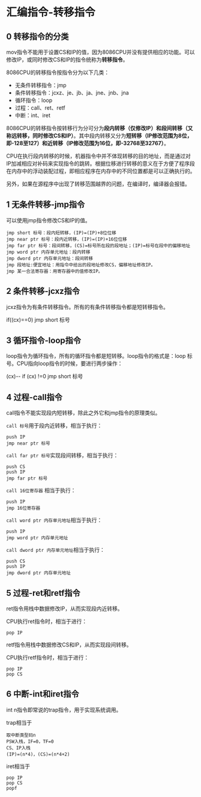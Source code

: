 ﻿# 汇编指令-转移指令

## 0 转移指令的分类 ##

mov指令不能用于设置CS和IP的值，因为8086CPU并没有提供相应的功能。可以修改IP，或同时修改CS和IP的指令统称为**转移指令**。

8086CPU的转移指令按指令分为以下几类：

* 无条件转移指令：jmp
* 条件转移指令：jcxz、je、jb、ja、jne、jnb、jna
* 循环指令：loop
* 过程：call、ret、retf
* 中断：int、iret

8086CPU的转移指令按转移行为分可分为**段内转移（仅修改IP）**和**段间转移（又称远转移，同时修改CS和IP）**。其中段内转移又分为**短转移（IP修改范围为8位，即-128至127）**和**近转移（IP修改范围为16位，即-32768至32767）**。

CPU在执行段内转移的时候，机器指令中并不体现转移的目的地址，而是通过对IP加减相应对补码来实现指令的跳转。根据位移进行转移的意义在于方便了程序段在内存中的浮动装配过程，即相应程序在内存中的不同位置都是可以正确执行的。

另外，如果在源程序中出现了转移范围越界的问题，在编译时，编译器会报错。

## 1 无条件转移-jmp指令 ##

可以使用jmp指令修改CS和IP的值。

```
jmp short 标号：段内短转移，(IP)=(IP)+8位位移
jmp near ptr 标号：段内近转移，(IP)=(IP)+16位位移
jmp far ptr 标号：段间转移，(CS)=标号所在段的段地址；(IP)=标号在段中的偏移地址
jmp word ptr 内存单元地址：段内转移
jmp dword ptr 内存单元地址：段间转移
jmp 段地址:便宜地址：用指令中给出的段地址修改CS，偏移地址修改IP。
jmp 某一合法寄存器：用寄存器中的值修改IP。
```

## 2 条件转移-jcxz指令

jcxz指令为有条件转移指令。所有的有条件转移指令都是短转移指令。

if((cx)==0) jmp short 标号


## 3 循环指令-loop指令

loop指令为循环指令，所有的循环指令都是短转移。loop指令的格式是：loop 标号。CPU指向loop指令的时候，要进行两步操作：

(cx)--
if (cx) !=0  jmp short 标号


## 4 过程-call指令

call指令不能实现段内短转移，除此之外它和jmp指令的原理类似。

`call 标号`用于段内近转移，相当于执行：

```
push IP
jmp near ptr 标号
```

`call far ptr 标号`实现段间转移，相当于执行：

```
push CS
push IP
jmp far ptr 标号
```

`call 16位寄存器` 相当于执行：

```
push IP
jmp 16位寄存器
```

`call word ptr 内存单元地址`相当于执行：

```
push IP
jmp word ptr 内存单元地址
```

`call dword ptr 内存单元地址`相当于执行：

```
push CS
push IP
jmp dword ptr 内存单元地址
```

## 5 过程-ret和retf指令

ret指令用栈中数据修改IP，从而实现段内近转移。

CPU执行ret指令时，相当于进行：

```
pop IP
```

retf指令用栈中数据修改CS和IP，从而实现段间转移。

CPU执行retf指令时，相当于进行：

```
pop IP
pop CS
```

## 6 中断-int和iret指令

int n指令即常说的trap指令，用于实现系统调用。

trap相当于

```
取中断类型码n
PSW入栈，IF=0，TF=0
CS、IP入栈
(IP)=(n*4)，(CS)=(n*4+2)
```

iret相当于

```
pop IP
pop CS
popf
```